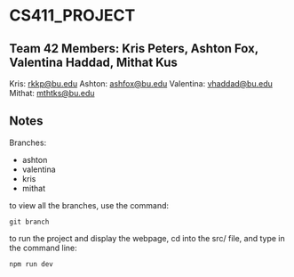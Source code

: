 # CS411_PROJECT

## Team 42 Members: Kris Peters, Ashton Fox, Valentina Haddad, Mithat Kus
Kris: rkkp@bu.edu
Ashton: ashfox@bu.edu
Valentina: vhaddad@bu.edu
Mithat: mthtks@bu.edu

## Notes

Branches: 
* ashton
* valentina
* kris
* mithat

to view all the branches, use the command:
```
git branch
```

to run the project and display the webpage, cd into the src/ file, and type in the command line:
```
npm run dev
```
